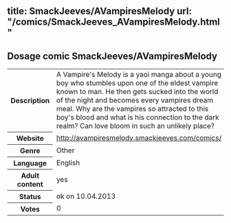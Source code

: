 title: SmackJeeves/AVampiresMelody
url: "/comics/SmackJeeves_AVampiresMelody.html"
---
Dosage comic SmackJeeves/AVampiresMelody
-----------------------------------------

<table class="comicinfo">
<tr>
<th>Description</th><td>A Vampire's Melody is a yaoi manga about a young boy who stumbles upon one of the eldest vampire known to man. He then gets sucked into the world of the night and becomes every vampires dream meal. Why are the vampires so attracted to this boy's blood and what is his connection to the dark realm? Can love bloom in such an unlikely place?</td>
</tr>
<tr>
<th>Website</th><td><a href="http://avampiresmelody.smackjeeves.com/comics/">http://avampiresmelody.smackjeeves.com/comics/</a></td>
</tr>
<tr>
<th>Genre</th><td>Other</td>
</tr>
<tr>
<th>Language</th><td>English</td>
</tr>
<tr>
<th>Adult content</th><td>yes</td>
</tr>
<tr>
<th>Status</th><td>ok on 10.04.2013</td>
</tr>
<tr>
<th>Votes</th><td>0</div></td>
</tr>
</table>
